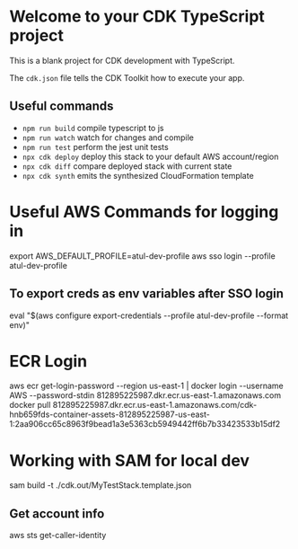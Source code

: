 # Welcome to your CDK TypeScript project

This is a blank project for CDK development with TypeScript.

The `cdk.json` file tells the CDK Toolkit how to execute your app.

## Useful commands

* `npm run build`   compile typescript to js
* `npm run watch`   watch for changes and compile
* `npm run test`    perform the jest unit tests
* `npx cdk deploy`  deploy this stack to your default AWS account/region
* `npx cdk diff`    compare deployed stack with current state
* `npx cdk synth`   emits the synthesized CloudFormation template


# Useful AWS Commands for logging in
export AWS_DEFAULT_PROFILE=atul-dev-profile
aws sso login --profile atul-dev-profile
## To export creds as env variables after SSO login
eval "$(aws configure export-credentials --profile atul-dev-profile --format env)"

# ECR Login
aws ecr get-login-password --region us-east-1 | docker login --username AWS --password-stdin 812895225987.dkr.ecr.us-east-1.amazonaws.com
docker pull 812895225987.dkr.ecr.us-east-1.amazonaws.com/cdk-hnb659fds-container-assets-812895225987-us-east-1:2aa906cc65c8963f9bead1a3e5363cb5949442ff6b7b33423533b15df2

# Working with SAM for local dev
sam build  -t ./cdk.out/MyTestStack.template.json


## Get account info
aws sts get-caller-identity